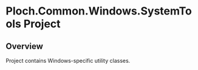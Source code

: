 # Ploch.Common.Windows.SystemTools Project

## Overview

Project contains Windows-specific utility classes.
